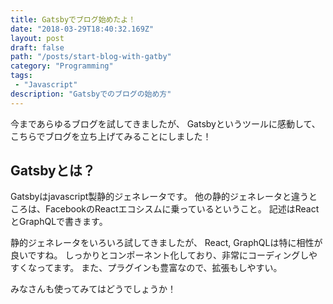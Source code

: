 ```yaml
---
title: Gatsbyでブログ始めたよ！
date: "2018-03-29T18:40:32.169Z"
layout: post
draft: false
path: "/posts/start-blog-with-gatby"
category: "Programming"
tags:
 - "Javascript"
description: "Gatsbyでのブログの始め方" 
---
```


今まであらゆるブログを試してきましたが、
Gatsbyというツールに感動して、こちらでブログを立ち上げてみることにしました！

## Gatsbyとは？
Gatsbyはjavascript製静的ジェネレータです。
他の静的ジェネレータと違うところは、FacebookのReactエコシスムに乗っているということ。
記述はReactとGraphQLで書きます。

静的ジェネレータをいろいろ試してきましたが、
React, GraphQLは特に相性が良いですね。
しっかりとコンポーネント化しており、非常にコーディングしやすくなってます。
また、プラグインも豊富なので、拡張もしやすい。

みなさんも使ってみてはどうでしょうか！
